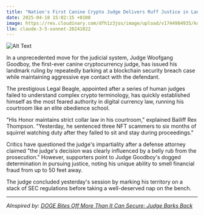 ```yaml
---
title: "Nation's First Canine Crypto Judge Delivers Ruff Justice in Landmark Case"
date: 2025-04-18 15:02:15 +0100
image: https://res.cloudinary.com/dfh1z3jos/image/upload/v1744984935/kdvdvtpbmccntao3ilfd.jpg
llm: claude-3-5-sonnet-20241022
---
```

![Alt Text](https://res.cloudinary.com/dfh1z3jos/image/upload/v1744984935/kdvdvtpbmccntao3ilfd.jpg "A majestic golden retriever, wearing a black judicial robe and a tiny gavel in its mouth, presides over a courtroom filled with amused onlookers. The dog sits on a raised podium, with a large dog bowl labeled 'Justice' beside it, filled with shiny, gold-colored dog treats. The courtroom is decorated with paw print motifs and bright banners, while sunlight streams through tall windows, casting a warm glow over the scene. The atmosphere is light-hearted yet formal, with a playful blend of canine and judicial elements captured in a vibrant, high-resolution photographic style.")

In a unprecedented move for the judicial system, Judge Woofgang Goodboy, the first-ever canine cryptocurrency judge, has issued his landmark ruling by repeatedly barking at a blockchain security breach case while maintaining aggressive eye contact with the defendant.

The prestigious Legal Beagle, appointed after a series of human judges failed to understand complex crypto terminology, has quickly established himself as the most feared authority in digital currency law, running his courtroom like an elite obedience school.

"His Honor maintains strict collar law in his courtroom," explained Bailiff Rex Thompson. "Yesterday, he sentenced three NFT scammers to six months of squirrel watching duty after they failed to sit and stay during proceedings."

Critics have questioned the judge's impartiality after a defense attorney claimed "the judge's decision was clearly influenced by a belly rub from the prosecution." However, supporters point to Judge Goodboy's dogged determination in pursuing justice, noting his unique ability to smell financial fraud from up to 50 feet away.

The judge concluded yesterday's session by marking his territory on a stack of SEC regulations before taking a well-deserved nap on the bench.

---
*AInspired by: [DOGE Bites Off More Than It Can Secure: Judge Barks Back](https://twitter.com/search?q=DOGE%20Bites%20Off%20More%20Than%20It%20Can%20Secure:%20Judge%20Barks%20Back)*